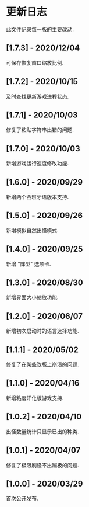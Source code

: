 
# 更新日志

此文件记录每一版的主要改动.

## [1.7.3] - 2020/12/04
可保存恢复窗口缩放比例.

## [1.7.2] - 2020/10/15
及时查找更新游戏进程状态.

## [1.7.1] - 2020/10/03
修复了粘贴字符串出错的问题.

## [1.7.0] - 2020/10/03
新增游戏运行速度修改功能.

## [1.6.0] - 2020/09/29
新增两个西班牙语版本支持.

## [1.5.0] - 2020/09/26
新增模拟自然出怪模式.

## [1.4.0] - 2020/09/25
新增 "阵型" 选项卡.

## [1.3.0] - 2020/08/30
新增界面大小缩放功能.

## [1.2.0] - 2020/06/07
新增初次启动时的语言选择功能.

## [1.1.1] - 2020/05/02
修复了在某些改版上崩溃的问题.

## [1.1.0] - 2020/04/16
新增粘度汗化版游戏支持.

## [1.0.2] - 2020/04/10
出怪数量统计只显示已出的种类.

## [1.0.1] - 2020/04/07
修复了极限刷怪不出蹦极的问题.

## [1.0.0] - 2020/03/29
首次公开发布.
